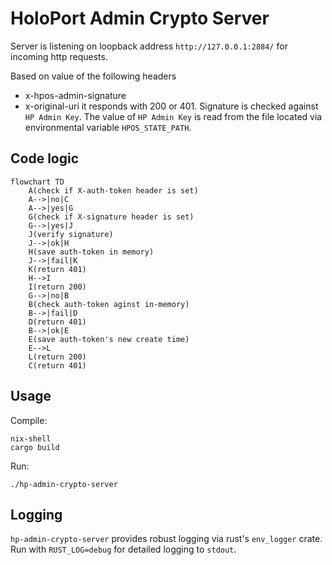 # HoloPort Admin Crypto Server

Server is listening on loopback address `http://127.0.0.1:2884/` for incoming http requests.

Based on value of the following headers
- x-hpos-admin-signature
- x-original-uri
it responds with 200 or 401. Signature is checked against `HP Admin Key`. The value of `HP Admin Key` is read from the file located via environmental variable `HPOS_STATE_PATH`.

## Code logic
```mermaid
flowchart TD
    A(check if X-auth-token header is set)
    A-->|no|C
    A-->|yes|G
    G(check if X-signature header is set)
    G-->|yes|J
    J(verify signature)
    J-->|ok|H
    H(save auth-token in memory)
    J-->|fail|K
    K(return 401)
    H-->I
    I(return 200)
    G-->|no|B
    B(check auth-token aginst in-memory)
    B-->|fail|D
    D(return 401)
    B-->|ok|E
    E(save auth-token's new create time)
    E-->L
    L(return 200)
    C(return 401)
```

## Usage
Compile:
```
nix-shell
cargo build
```

Run:
```
./hp-admin-crypto-server
```

## Logging
`hp-admin-crypto-server` provides robust logging via rust's `env_logger` crate. Run with `RUST_LOG=debug` for detailed logging to `stdout`.